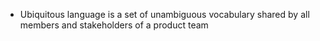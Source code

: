 - Ubiquitous language is a set of unambiguous vocabulary shared by all members and stakeholders of a product team